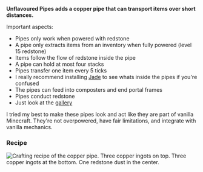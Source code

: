 **Unflavoured Pipes adds a copper pipe that can transport items over short distances.**

Important aspects:
- Pipes only work when powered with redstone
- A pipe only extracts items from an inventory when fully powered (level 15 redstone)
- Items follow the flow of redstone inside the pipe
- A pipe can hold at most four stacks
- Pipes transfer one item every 5 ticks
- I really recommend installing [Jade](https://modrinth.com/mod/jade) to see whats inside the pipes if you're confused
- The pipes can feed into composters and end portal frames
- Pipes conduct redstone
- Just look at the [gallery](https://modrinth.com/mod/unflavoured-pipes/gallery)

I tried my best to make these pipes look and act like they are part of vanilla Minecraft. They're not overpowered, have fair limitations, and integrate with vanilla mechanics.

### Recipe

![Crafting recipe of the copper pipe. Three copper ingots on top. Three copper ingots at the bottom. One redstone dust in the center.](https://cdn.modrinth.com/data/cached_images/4070645082d13acea827f8f2940db6ff6db64779.png)
